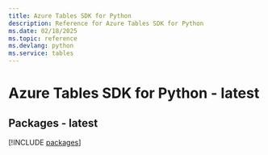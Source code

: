 ```yaml
---
title: Azure Tables SDK for Python
description: Reference for Azure Tables SDK for Python
ms.date: 02/18/2025
ms.topic: reference
ms.devlang: python
ms.service: tables
---
```

# Azure Tables SDK for Python - latest
## Packages - latest
[!INCLUDE [packages](tables-index.md)]